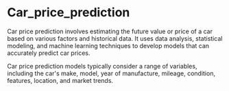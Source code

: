 # Car_price_prediction
Car price prediction involves estimating the future value or price of a car based on various factors and historical data. It uses data analysis, statistical modeling, and machine learning techniques to develop models that can accurately predict car prices.

Car price prediction models typically consider a range of variables, including the car's make, model, year of manufacture, mileage, condition, features, location, and market trends. 
